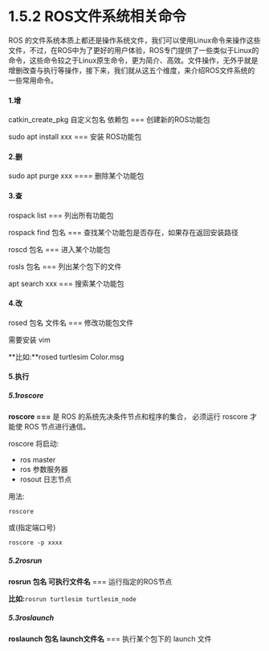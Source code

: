 # 1.5.2 ROS文件系统相关命令

ROS 的文件系统本质上都还是操作系统文件，我们可以使用Linux命令来操作这些文件，不过，在ROS中为了更好的用户体验，ROS专门提供了一些类似于Linux的命令，这些命令较之于Linux原生命令，更为简介、高效。文件操作，无外乎就是增删改查与执行等操作，接下来，我们就从这五个维度，来介绍ROS文件系统的一些常用命令。

#### 1.增

catkin_create_pkg 自定义包名 依赖包 === 创建新的ROS功能包

sudo apt install xxx === 安装 ROS功能包

#### 2.删

sudo apt purge xxx ==== 删除某个功能包

#### 3.查

rospack list === 列出所有功能包

rospack find 包名 === 查找某个功能包是否存在，如果存在返回安装路径

roscd 包名 === 进入某个功能包

rosls 包名 === 列出某个包下的文件

apt search xxx === 搜索某个功能包

#### 4.改

rosed 包名 文件名 === 修改功能包文件

需要安装 vim

**比如:**rosed turtlesim Color.msg

#### 5.执行

##### 5.1roscore

**roscore ===** 是 ROS 的系统先决条件节点和程序的集合， 必须运行 roscore 才能使 ROS 节点进行通信。

roscore 将启动:

- ros master
- ros 参数服务器
- rosout 日志节点

用法:

```
roscore
```

或(指定端口号)

```
roscore -p xxxx
```

##### 5.2rosrun

**rosrun 包名 可执行文件名** === 运行指定的ROS节点

**比如:**`rosrun turtlesim turtlesim_node`

##### 5.3roslaunch

**roslaunch 包名 launch文件名** === 执行某个包下的 launch 文件